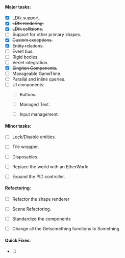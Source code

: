 #### Major tasks: 
- [X] <strike>LDtk support.</strike>
- [X] <strike>LDtk rendering.</strike>
- [X] <strike>LDtk collisions.</strike>
- [ ] Support for other primary shapes.
- [X] <strike>Custom exceptions.</strike>
- [X] <strike>Entity relations.</strike>
- [ ] Event bus. 
- [ ] Rigid bodies.
- [ ] Verlet integration. 
- [X] <strike>Singlton Components.</strike>
- [ ] Manageable GameTime.
- [ ] Parallal and inline queries.
- [ ] UI components:
	- [ ] Buttons. 
	- [ ] Managed Text.
	- [ ] Input management.


#### Minor tasks:
- [ ] Lock/Disable entities.
- [ ] Tile wrapper.
- [ ] Disposables.
- [ ] Replace the world with an EtherWorld.
- [ ] Expand the PID controller.



#### Refactoring: 
- [ ] Refactor the shape renderer
- [ ] Scene Refactoring.
- [ ] Standardize the components
- [ ] Change all the Getsomething functions to Something.


#### Quick Fixes:
- [ ] 